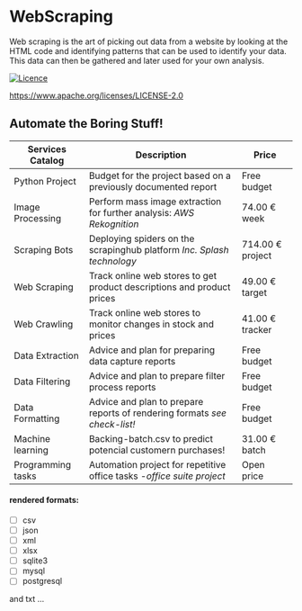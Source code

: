 # WebScraping

Web scraping is the art of picking out data from a website by looking at the HTML code and identifying patterns that can be used to identify your data. This data can then be gathered and later used for your own analysis.

[![Licence](https://img.shields.io/badge/licence-Apache%20Licence%20%282.0%29-blue.svg)](https://www.apache.org/licenses/LICENSE-2.0)

https://www.apache.org/licenses/LICENSE-2.0

## Automate the Boring Stuff! 

Services Catalog | Description | Price
---------------- | ----------- | -----
Python Project | Budget for the project based on a previously documented report | Free budget
Image Processing | Perform mass image extraction for further analysis: _AWS Rekognition_ | 74.00 € week
Scraping Bots | Deploying spiders on the scrapinghub platform *_Inc. Splash technology_* | 714.00 € project
Web Scraping | Track online web stores to get product descriptions and product prices | 49.00 € target 
Web Crawling | Track online web stores to monitor changes in stock and prices | 41.00 € tracker 
Data Extraction | Advice and plan for preparing data capture reports | Free budget
Data Filtering | Advice and plan to prepare filter process reports | Free budget
Data Formatting | Advice and plan to prepare reports of rendering formats _see check-list!_ | Free budget
Machine learning | Backing-batch.csv to predict potencial customern purchases! | 31.00 € batch 
Programming tasks | Automation project for repetitive office tasks _-office suite project_ | Open price

#### rendered formats:
- [ ] csv 
- [ ] json
- [ ] xml
- [ ] xlsx
- [ ] sqlite3
- [ ] mysql
- [ ] postgresql

and txt ...

    

